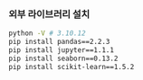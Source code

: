 ### 외부 라이브러리 설치
```bash
python -V # 3.10.12
pip install pandas==2.2.3
pip install jupyter==1.1.1
pip install seaborn==0.13.2
pip install scikit-learn==1.5.2
```
